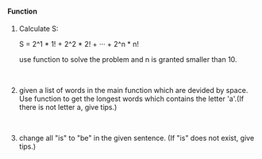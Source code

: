#### Function

1. Calculate S: 
   
   S = 2^1 * 1! + 2^2 * 2!  + ··· + 2^n * n!
   
   use function to solve the problem and n is granted smaller than 10.

   ​

2. given a list of words in the main function which are devided by space. Use function to get the longest words which contains the letter 'a'.(If there is not letter a, give tips.)

   ​

3. change all "is" to "be" in the given sentence. (If "is" does not exist, give tips.)
